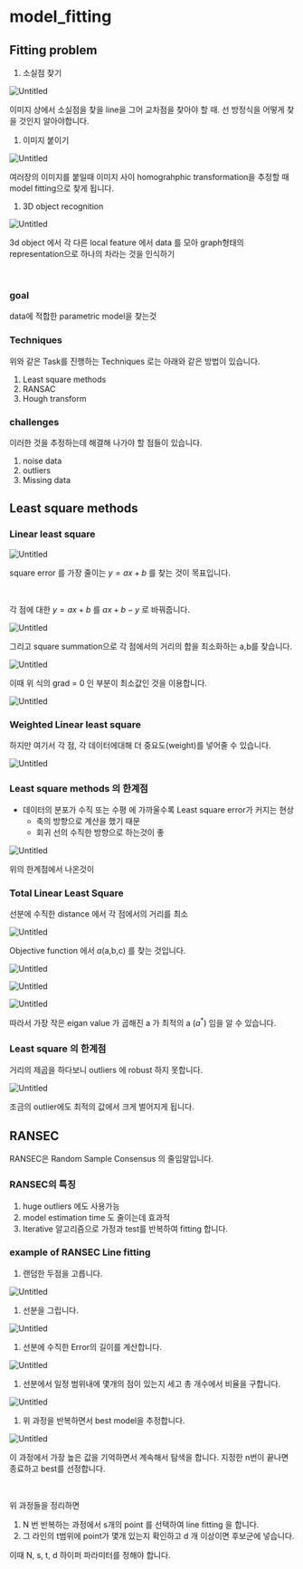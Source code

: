# model_fitting

## Fitting problem

1. 소실점 찾기

![Untitled](md_img/model_fitting/Untitled.png)

이미지 상에서 소실점을 찾을 line을 그어 교차점을 찾아야 할 때. 선 방정식을 어떻게 찾을 것인지 알아야합니다.

1. 이미지 붙이기

![Untitled](md_img/model_fitting/Untitled%201.png)

여러장의 이미지를 붙일때 이미지 사이 homograhphic transformation을 추정할 때 model fitting으로 찾게 됩니다.

1. 3D object recognition

![Untitled](md_img/model_fitting/Untitled%202.png)

3d object 에서 각 다른 local feature 에서 data 를 모아 graph형태의 representation으로 하나의 차라는 것을 인식하기

</br>

### goal

data에 적합한 parametric model을 찾는것

### Techniques

위와 같은 Task를 진행하는 Techniques 로는 아래와 같은 방법이 있습니다.

1. Least square methods
2. RANSAC
3. Hough transform

### challenges

이러한 것을 추정하는데 해결해 나가야 할 점들이 있습니다.

1. noise data
2. outliers
3. Missing data

## Least square methods

### Linear least square

![Untitled](md_img/model_fitting/Untitled%203.png)

square error 를 가장 줄이는 $y=ax+b$  를 찾는 것이 목표입니다.

</br>

각 점에 대한 $y=ax+b$ 를 $ax+b-y$ 로 바꿔줍니다.

![Untitled](md_img/model_fitting/Untitled%204.png)

그리고 square summation으로 각 점에서의 거리의 합을 최소화하는 a,b를 찾습니다.

![Untitled](md_img/model_fitting/Untitled%205.png)

이때 위 식의 grad = 0 인 부분이 최소값인 것을 이용합니다.

![Untitled](md_img/model_fitting/Untitled%206.png)

### Weighted Linear least square

하지만 여기서 각 점, 각 데이터에대해 더 중요도(weight)를 넣어줄 수 있습니다.

![Untitled](md_img/model_fitting/Untitled%207.png)

### Least square methods 의 한계점

- 데이터의 분포가 수직 또는 수평 에 가까울수록 Least square error가 커지는 현상
    - 축의 방향으로 계산을 했기 때문
    - 회귀 선의 수직한 방향으로 하는것이 좋

![Untitled](md_img/model_fitting/Untitled%208.png)

위의 한계점에서 나온것이

### Total Linear Least Square

선분에 수직한 distance 에서 각 점에서의 거리를 최소

![Untitled](md_img/model_fitting/Untitled%209.png)

Objective function 에서 $a$(a,b,c) 를 찾는 것입니다.

![Untitled](md_img/model_fitting/Untitled%2010.png)

![Untitled](md_img/model_fitting/Untitled%2011.png)

![Untitled](md_img/model_fitting/Untitled%2012.png)

따라서 가장 작은 eigan value 가 곱해진 a 가 최적의 a ($a^*$) 임을 알 수 있습니다.

### Least square 의 한계점

거리의 제곱을 하다보니 outliers 에 robust 하지 못합니다.

![Untitled](md_img/model_fitting/Untitled%2013.png)

조금의 outlier에도 최적의 값에서 크게 벌어지게 됩니다.

## RANSEC

RANSEC은 Random Sample Consensus 의 줄임말입니다.

### RANSEC의 특징

1. huge outliers 에도 사용가능
2. model estimation time 도 줄이는데 효과적
3. Iterative 알고리즘으로 가정과 test를 반복하여 fitting 합니다.

### example of RANSEC Line fitting

1. 랜덤한 두점을 고릅니다.

![Untitled](md_img/model_fitting/Untitled%2014.png)

1. 선분을 그립니다.

![Untitled](md_img/model_fitting/Untitled%2015.png)

1. 선분에 수직한 Error의 길이를 계산합니다.

![Untitled](md_img/model_fitting/Untitled%2016.png)

1. 선분에서 일정 범위내에 몇개의 점이 있는지 세고 총 개수에서 비율을 구합니다.

![Untitled](md_img/model_fitting/Untitled%2017.png)

1. 위 과정을 반복하면서 best model을 추정합니다.

![Untitled](md_img/model_fitting/Untitled%2018.png)

이 과정에서 가장 높은 값을 기억하면서 계속해서 탐색을 합니다. 지정한 n번이 끝나면 종료하고 best를 선정합니다.

</br>

위 과정들을 정리하면

1. N 번 반복하는 과정에서 s개의 point 를 선택하여 line fitting 을 합니다.
2. 그 라인의 t범위에 point가 몇개 있는지 확인하고 d 개 이상이면 후보군에 넣습니다.

이때 N, s, t, d 하이퍼 파라미터를 정해야 합니다.